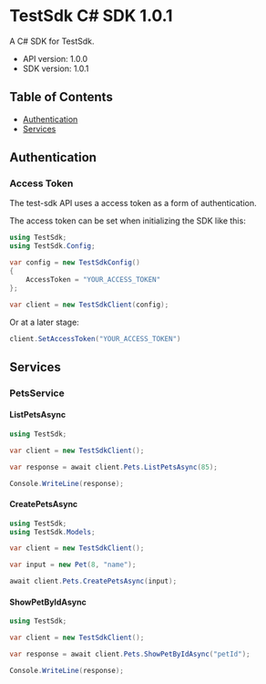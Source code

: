 # TestSdk C# SDK 1.0.1

A C# SDK for TestSdk.

- API version: 1.0.0
- SDK version: 1.0.1

## Table of Contents

- [Authentication](#authentication)
- [Services](#services)

## Authentication

### Access Token

The test-sdk API uses a access token as a form of authentication.

The access token can be set when initializing the SDK like this:

```cs
using TestSdk;
using TestSdk.Config;

var config = new TestSdkConfig()
{
	AccessToken = "YOUR_ACCESS_TOKEN"
};

var client = new TestSdkClient(config);
```

Or at a later stage:

```cs
client.SetAccessToken("YOUR_ACCESS_TOKEN")
```

## Services

### PetsService

#### **ListPetsAsync**

```csharp
using TestSdk;

var client = new TestSdkClient();

var response = await client.Pets.ListPetsAsync(85);

Console.WriteLine(response);
```

#### **CreatePetsAsync**

```csharp
using TestSdk;
using TestSdk.Models;

var client = new TestSdkClient();

var input = new Pet(8, "name");

await client.Pets.CreatePetsAsync(input);
```

#### **ShowPetByIdAsync**

```csharp
using TestSdk;

var client = new TestSdkClient();

var response = await client.Pets.ShowPetByIdAsync("petId");

Console.WriteLine(response);
```
